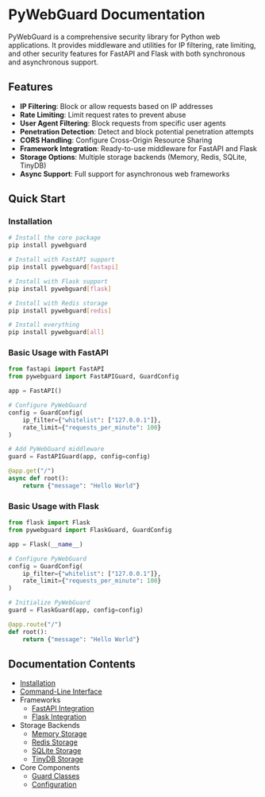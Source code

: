 # PyWebGuard Documentation

PyWebGuard is a comprehensive security library for Python web applications. It provides middleware and utilities for IP filtering, rate limiting, and other security features for FastAPI and Flask with both synchronous and asynchronous support.

## Features

- **IP Filtering**: Block or allow requests based on IP addresses
- **Rate Limiting**: Limit request rates to prevent abuse
- **User Agent Filtering**: Block requests from specific user agents
- **Penetration Detection**: Detect and block potential penetration attempts
- **CORS Handling**: Configure Cross-Origin Resource Sharing
- **Framework Integration**: Ready-to-use middleware for FastAPI and Flask
- **Storage Options**: Multiple storage backends (Memory, Redis, SQLite, TinyDB)
- **Async Support**: Full support for asynchronous web frameworks

## Quick Start

### Installation

```bash
# Install the core package
pip install pywebguard

# Install with FastAPI support
pip install pywebguard[fastapi]

# Install with Flask support
pip install pywebguard[flask]

# Install with Redis storage
pip install pywebguard[redis]

# Install everything
pip install pywebguard[all]
```

### Basic Usage with FastAPI

```python
from fastapi import FastAPI
from pywebguard import FastAPIGuard, GuardConfig

app = FastAPI()

# Configure PyWebGuard
config = GuardConfig(
    ip_filter={"whitelist": ["127.0.0.1"]},
    rate_limit={"requests_per_minute": 100}
)

# Add PyWebGuard middleware
guard = FastAPIGuard(app, config=config)

@app.get("/")
async def root():
    return {"message": "Hello World"}
```

### Basic Usage with Flask

```python
from flask import Flask
from pywebguard import FlaskGuard, GuardConfig

app = Flask(__name__)

# Configure PyWebGuard
config = GuardConfig(
    ip_filter={"whitelist": ["127.0.0.1"]},
    rate_limit={"requests_per_minute": 100}
)

# Initialize PyWebGuard
guard = FlaskGuard(app, config=config)

@app.route("/")
def root():
    return {"message": "Hello World"}
```

## Documentation Contents

- [Installation](installation.md)
- [Command-Line Interface](cli.md)
- Frameworks
  - [FastAPI Integration](frameworks/fastapi.md)
  - [Flask Integration](frameworks/flask.md)
- Storage Backends
  - [Memory Storage](storage/memory.md)
  - [Redis Storage](storage/redis.md)
  - [SQLite Storage](storage/sqlite.md)
  - [TinyDB Storage](storage/tinydb.md)
- Core Components
  - [Guard Classes](core/guard.md)
  - [Configuration](core/config.md)
